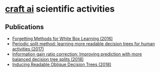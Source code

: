 # [craft ai](http://craft.ai) scientific activities #

## Publications ##

- [Forgetting Methods for White Box Learning (2016)](./publications/2016-forgetting-methods-for-white-box-learning)
- [Periodic split method: learning more readable decision trees for human activities (2017)](./publications/2017-periodic-split-method-learning-more-readable-decision-trees-for-human-activities)
- [Information gain ratio correction: Improving prediction with more balanced decision tree splits (2018)](./publications/2018-Information-gain-ratio-correction)
- [Inducing Readable Oblique Decision Trees (2018)](./publications/2018-Oblique-decision-trees)
